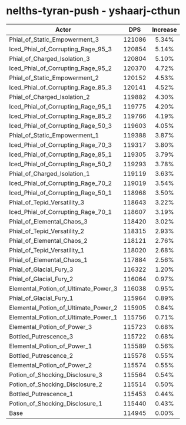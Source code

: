 # nelths-tyran-push - yshaarj-cthun
| Actor | DPS | Increase |
|---|:---:|:---:|
|Phial_of_Static_Empowerment_3|121086|5.34%|
|Iced_Phial_of_Corrupting_Rage_95_3|120854|5.14%|
|Phial_of_Charged_Isolation_3|120804|5.10%|
|Iced_Phial_of_Corrupting_Rage_95_2|120370|4.72%|
|Phial_of_Static_Empowerment_2|120152|4.53%|
|Iced_Phial_of_Corrupting_Rage_85_3|120141|4.52%|
|Phial_of_Charged_Isolation_2|119882|4.30%|
|Iced_Phial_of_Corrupting_Rage_95_1|119775|4.20%|
|Iced_Phial_of_Corrupting_Rage_85_2|119766|4.19%|
|Iced_Phial_of_Corrupting_Rage_50_3|119603|4.05%|
|Phial_of_Static_Empowerment_1|119388|3.87%|
|Iced_Phial_of_Corrupting_Rage_70_3|119317|3.80%|
|Iced_Phial_of_Corrupting_Rage_85_1|119305|3.79%|
|Iced_Phial_of_Corrupting_Rage_50_2|119293|3.78%|
|Phial_of_Charged_Isolation_1|119119|3.63%|
|Iced_Phial_of_Corrupting_Rage_70_2|119019|3.54%|
|Iced_Phial_of_Corrupting_Rage_50_1|118968|3.50%|
|Phial_of_Tepid_Versatility_3|118643|3.22%|
|Iced_Phial_of_Corrupting_Rage_70_1|118607|3.19%|
|Phial_of_Elemental_Chaos_3|118420|3.02%|
|Phial_of_Tepid_Versatility_2|118315|2.93%|
|Phial_of_Elemental_Chaos_2|118121|2.76%|
|Phial_of_Tepid_Versatility_1|118020|2.68%|
|Phial_of_Elemental_Chaos_1|117884|2.56%|
|Phial_of_Glacial_Fury_3|116322|1.20%|
|Phial_of_Glacial_Fury_2|116064|0.97%|
|Elemental_Potion_of_Ultimate_Power_3|116038|0.95%|
|Phial_of_Glacial_Fury_1|115964|0.89%|
|Elemental_Potion_of_Ultimate_Power_2|115905|0.84%|
|Elemental_Potion_of_Ultimate_Power_1|115756|0.71%|
|Elemental_Potion_of_Power_3|115723|0.68%|
|Bottled_Putrescence_3|115722|0.68%|
|Elemental_Potion_of_Power_1|115589|0.56%|
|Bottled_Putrescence_2|115578|0.55%|
|Elemental_Potion_of_Power_2|115574|0.55%|
|Potion_of_Shocking_Disclosure_3|115564|0.54%|
|Potion_of_Shocking_Disclosure_2|115514|0.50%|
|Bottled_Putrescence_1|115453|0.44%|
|Potion_of_Shocking_Disclosure_1|115440|0.43%|
|Base|114945|0.00%|

